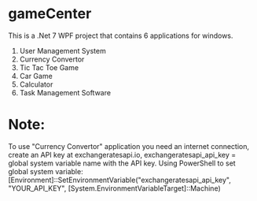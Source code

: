 # gameCenter
This is a .Net 7 WPF project that contains 6 applications for windows.
1. User Management System
2. Currency Convertor
3. Tic Tac Toe Game
4. Car Game
5. Calculator
6. Task Management Software

# Note:
To use "Currency Convertor" application you need an internet connection,
create an API key at exchangeratesapi.io,
exchangeratesapi_api_key = global system variable name with the API key. 
Using PowerShell to set global system variable:
[Environment]::SetEnvironmentVariable("exchangeratesapi_api_key", "YOUR_API_KEY", [System.EnvironmentVariableTarget]::Machine)
